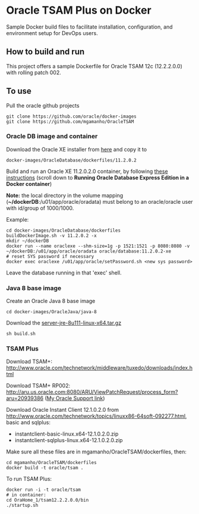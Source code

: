 Oracle TSAM Plus on Docker
===============
Sample Docker build files to facilitate installation, configuration, and environment setup for DevOps users.

## How to build and run
This project offers a sample Dockerfile for Oracle TSAM 12c (12.2.2.0.0) with rolling patch 002.

## To use
Pull the oracle github projects

	git clone https://github.com/oracle/docker-images
	git clone https://github.com/mgamanho/OracleTSAM
  
### Oracle DB image and container

Download the Oracle XE installer from [here](http://www.oracle.com/technetwork/database/database-technologies/express-edition/downloads/index.html) and copy it to

    docker-images/OracleDatabase/dockerfiles/11.2.0.2

Build and run an Oracle XE 11.2.0.2.0 container, by following [these instructions](https://github.com/oracle/docker-images/tree/master/OracleDatabase) (scroll down to **Running Oracle Database Express Edition in a Docker container**)

**Note:** the local directory in the volume mapping (**~/dockerDB**:/u01/app/oracle/oradata) must belong to an oracle/oracle user with id/group of 1000/1000.

Example:

	cd docker-images/OracleDatabase/dockerfiles
	buildDockerImage.sh -v 11.2.0.2 -x
	mkdir ~/dockerDB
 	docker run --name oraclexe --shm-size=1g -p 1521:1521 -p 8080:8080 -v ~/dockerDB:/u01/app/oracle/oradata oracle/database:11.2.0.2-xe
	# reset SYS password if necessary
	docker exec oraclexe /u01/app/oracle/setPassword.sh <new sys password>

Leave the database running in that 'exec' shell.

### Java 8 base image

Create an Oracle Java 8 base image 

	cd docker-images/OracleJava/java-8

Download the [server-jre-8u111-linux-x64.tar.gz](http://www.oracle.com/technetwork/java/javase/downloads/server-jre8-downloads-2133154.html)

	sh build.sh

### TSAM Plus

Download TSAM+: http://www.oracle.com/technetwork/middleware/tuxedo/downloads/index.html

Download TSAM+ RP002: http://aru.us.oracle.com:8080/ARU/ViewPatchRequest/process_form?aru=20939386 ([My Oracle Support link](https://support.oracle.com/epmos/faces/PatchSearchResults?searchdata=%3Ccontext+type%3D%22BASIC%22+search%3D%22%26lt%3BSearch%26gt%3B%0A%26lt%3BFilter+name%3D%26quot%3Bpatch_number%26quot%3B+op%3D%26quot%3Bis%26quot%3B+value%3D%26quot%3B25389632%26quot%3B%2F%26gt%3B%0A%26lt%3BFilter+name%3D%26quot%3Bexclude_superseded%26quot%3B+op%3D%26quot%3Bis%26quot%3B+value%3D%26quot%3Bfalse%26quot%3B%2F%26gt%3B%0A%26lt%3B%2FSearch%26gt%3B%22%2F%3E))

Download Oracle Instant Client 12.1.0.2.0 from http://www.oracle.com/technetwork/topics/linuxx86-64soft-092277.html, basic and sqlplus:
* instantclient-basic-linux.x64-12.1.0.2.0.zip
* instantclient-sqlplus-linux.x64-12.1.0.2.0.zip

Make sure all these files are in mgamanho/OracleTSAM/dockerfiles, then:

	cd mgamanho/OracleTSAM/dockerfiles
	docker build -t oracle/tsam .

To run TSAM Plus:

	docker run -i -t oracle/tsam 
	# in container:
	cd OraHome_1/tsam12.2.2.0.0/bin
	./startup.sh
  
